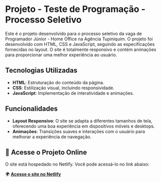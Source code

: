 # Projeto - Teste de Programação - Processo Seletivo

Este é o projeto desenvolvido para o processo seletivo da vaga de Programador Júnior - Home Office na Agência Tupiniquim. O projeto foi desenvolvido com HTML, CSS e JavaScript, seguindo as especificações fornecidas no layout. O site é totalmente responsivo e contém animações para proporcionar uma melhor experiência ao usuário.

## Tecnologias Utilizadas

- **HTML**: Estruturação do conteúdo da página.
- **CSS**: Estilização visual, incluindo responsividade.
- **JavaScript**: Implementação de interatividade e animações.

## Funcionalidades

- **Layout Responsivo**: O site se adapta a diferentes tamanhos de tela, oferecendo uma boa experiência em dispositivos móveis e desktops.
- **Animações**: Transições suaves e interações com o usuário para melhorar a experiência de navegação.

## 🔗 Acesse o Projeto Online

O site está hospedado no Netlify. Você pode acessá-lo no link abaixo:

🌍 **[Acesse o site no Netlify](https://testeprogramadorjunior.netlify.app/)**
